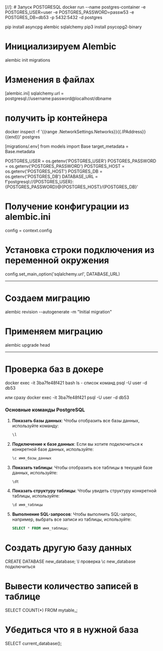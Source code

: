 [//]: # Запуск POSTGRESQL
docker run --name postgres-container -e POSTGRES_USER=user -e POSTGRES_PASSWORD=passw53 -e POSTGRES_DB=db53 -p 5432:5432 -d postgres

pip install asyncpg alembic sqlalchemy
pip3 install psycopg2-binary

# Инициализируем Alembic
alembic init migrations

# Изменения в файлах
[alembic.ini]
sqlalchemy.url = postgresql://username:password@localhost/dbname

# получить ip контейнера
docker inspect -f '{{range .NetworkSettings.Networks}}{{.IPAddress}}{{end}}' postgres  

[migrations/.env]
from models import Base
target_metadata = Base.metadata

POSTGRES_USER = os.getenv('POSTGRES_USER')
POSTGRES_PASSWORD = os.getenv('POSTGRES_PASSWORD')
POSTGRES_HOST = os.getenv('POSTGRES_HOST')
POSTGRES_DB = os.getenv('POSTGRES_DB')
DATABASE_URL = f'postgresql://{POSTGRES_USER}:{POSTGRES_PASSWORD}@{POSTGRES_HOST}/{POSTGRES_DB}'

# Получение конфигурации из alembic.ini
config = context.config

# Установка строки подключения из переменной окружения
config.set_main_option('sqlalchemy.url', DATABASE_URL)

---------------------

# Создаем миграцию
alembic revision --autogenerate -m "Initial migration"

# Применяем миграцию
alembic upgrade head

---

# Проверка баз в докере
docker exec -it 3ba7fe48f421 bash
ls - список команд
psql -U user -d db53

или сразу 
docker exec -it 3ba7fe48f421 psql -U user -d db53

### Основные команды PostgreSQL

1. **Показать базы данных**:
   Чтобы отобразить все базы данных, используйте команду:

   ```sql
   \l
   ```

2. **Подключение к базе данных**:
   Если вы хотите подключиться к конкретной базе данных, используйте:

   ```sql
   \c имя_базы_данных
   ```

3. **Показать таблицы**:
   Чтобы отобразить все таблицы в текущей базе данных, используйте:

   ```sql
   \dt
   ```

4. **Показать структуру таблицы**:
   Чтобы увидеть структуру конкретной таблицы, используйте:

   ```sql
   \d имя_таблицы
   ```

5. **Выполнение SQL-запросов**:
   Чтобы выполнить SQL-запрос, например, выбрать все записи из таблицы, используйте:

   ```sql
   SELECT * FROM имя_таблицы;
   ```
   
# Создать другую базу данных 
CREATE DATABASE new_database;
\l проверка
\с new_database  подключиться
   
# Вывести количество записей в таблице
SELECT COUNT(*) FROM mytable_;

# Убедиться что я в нужной база
SELECT current_database();

